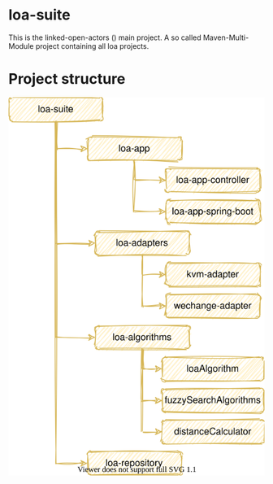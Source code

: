 # loa-suite
This is the linked-open-actors () main project. A so called Maven-Multi-Module project containing all loa projects.

# Project structure
![project_structure](doc/img/project_structure.svg "project_structure")